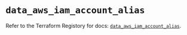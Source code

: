 # `data_aws_iam_account_alias`

Refer to the Terraform Registory for docs: [`data_aws_iam_account_alias`](https://registry.terraform.io/providers/hashicorp/aws/4.65.0/docs/data-sources/iam_account_alias).
